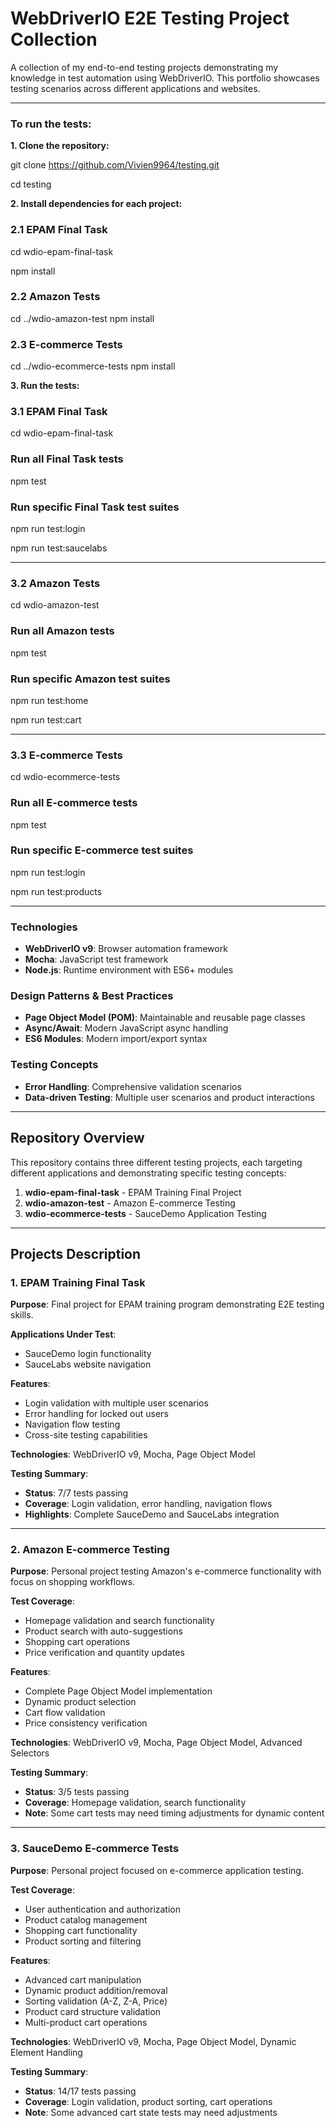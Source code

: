 # WebDriverIO E2E Testing Project Collection

A collection of my end-to-end testing projects demonstrating my knowledge in test automation using WebDriverIO. This portfolio showcases testing scenarios across different applications and websites.

---

### To run the tests:

**1. Clone the repository:**

   git clone https://github.com/Vivien9964/testing.git
   
   cd testing

**2. Install dependencies for each project:**

  ### 2.1 EPAM Final Task

   cd wdio-epam-final-task

   npm install

   ### 2.2 Amazon Tests

   cd ../wdio-amazon-test
   npm install

   ### 2.3 E-commerce Tests

   cd ../wdio-ecommerce-tests
   npm install

**3. Run the tests:**

### 3.1 EPAM Final Task

cd wdio-epam-final-task

### Run all Final Task tests

npm test

### Run specific Final Task test suites

npm run test:login 

npm run test:saucelabs 

---

### 3.2 Amazon Tests

cd wdio-amazon-test

### Run all Amazon tests

npm test

### Run specific Amazon test suites

npm run test:home

npm run test:cart

---

### 3.3 E-commerce Tests

cd wdio-ecommerce-tests

### Run all E-commerce tests

npm test

### Run specific E-commerce test suites

npm run test:login

npm run test:products

---

### Technologies

- **WebDriverIO v9**: Browser automation framework
- **Mocha**: JavaScript test framework
- **Node.js**: Runtime environment with ES6+ modules

### Design Patterns & Best Practices

- **Page Object Model (POM)**: Maintainable and reusable page classes
- **Async/Await**: Modern JavaScript async handling
- **ES6 Modules**: Modern import/export syntax

### Testing Concepts

- **Error Handling**: Comprehensive validation scenarios
- **Data-driven Testing**: Multiple user scenarios and product interactions

---

## Repository Overview

This repository contains three different testing projects, each targeting different applications and demonstrating specific testing concepts:

1. **wdio-epam-final-task** - EPAM Training Final Project
2. **wdio-amazon-test** - Amazon E-commerce Testing
3. **wdio-ecommerce-tests** - SauceDemo Application Testing

---

## Projects Description

### 1. EPAM Training Final Task

**Purpose**: Final project for EPAM training program demonstrating E2E testing skills.

**Applications Under Test**:

- SauceDemo login functionality
- SauceLabs website navigation

**Features**:

- Login validation with multiple user scenarios
- Error handling for locked out users
- Navigation flow testing
- Cross-site testing capabilities

**Technologies**: WebDriverIO v9, Mocha, Page Object Model

**Testing Summary**:

- **Status**: 7/7 tests passing
- **Coverage**: Login validation, error handling, navigation flows
- **Highlights**: Complete SauceDemo and SauceLabs integration

---

### 2. Amazon E-commerce Testing

**Purpose**: Personal project testing Amazon's e-commerce functionality with focus on shopping workflows.

**Test Coverage**:

- Homepage validation and search functionality
- Product search with auto-suggestions
- Shopping cart operations
- Price verification and quantity updates

**Features**:

- Complete Page Object Model implementation
- Dynamic product selection
- Cart flow validation
- Price consistency verification

**Technologies**: WebDriverIO v9, Mocha, Page Object Model, Advanced Selectors

**Testing Summary**:

- **Status**: 3/5 tests passing
- **Coverage**: Homepage validation, search functionality
- **Note**: Some cart tests may need timing adjustments for dynamic content

---

### 3. SauceDemo E-commerce Tests

**Purpose**: Personal project focused on e-commerce application testing.

**Test Coverage**:

- User authentication and authorization
- Product catalog management
- Shopping cart functionality
- Product sorting and filtering

**Features**:

- Advanced cart manipulation
- Dynamic product addition/removal
- Sorting validation (A-Z, Z-A, Price)
- Product card structure validation
- Multi-product cart operations

**Technologies**: WebDriverIO v9, Mocha, Page Object Model, Dynamic Element Handling

**Testing Summary**:

- **Status**: 14/17 tests passing
- **Coverage**: Login validation, product sorting, cart operations
- **Note**: Some advanced cart state tests may need adjustments


